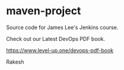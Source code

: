# maven-project
Source code for James Lee's Jenkins course.

Check out our Latest DevOps PDF book.

https://www.level-up.one/devops-pdf-book

Rakesh
